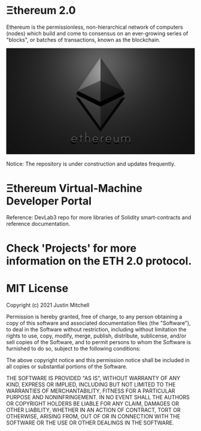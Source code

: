 # Ξthereum 2.0 
Ethereum is the permissionless, non-hierarchical network of computers (nodes) which build and come to consensus on an ever-growing series of "blocks", or batches of transactions, known as the blockchain. 
<p align="center">
  <img src="MTeslaEthereumlogo.png" alt="demo" />
</p>

Notice: The repository is under construction and updates frequently.

# Ξthereum Virtual-Machine Developer Portal

Reference: DevLab3 repo for more libraries of Solidity smart-contracts and reference documentation.

# Check 'Projects' for more information on the ETH 2.0 protocol.

# MIT License

Copyright (c) 2021 Justin Mitchell

Permission is hereby granted, free of charge, to any person obtaining a copy
of this software and associated documentation files (the "Software"), to deal
in the Software without restriction, including without limitation the rights
to use, copy, modify, merge, publish, distribute, sublicense, and/or sell
copies of the Software, and to permit persons to whom the Software is
furnished to do so, subject to the following conditions:

The above copyright notice and this permission notice shall be included in all
copies or substantial portions of the Software.

THE SOFTWARE IS PROVIDED "AS IS", WITHOUT WARRANTY OF ANY KIND, EXPRESS OR
IMPLIED, INCLUDING BUT NOT LIMITED TO THE WARRANTIES OF MERCHANTABILITY,
FITNESS FOR A PARTICULAR PURPOSE AND NONINFRINGEMENT. IN NO EVENT SHALL THE
AUTHORS OR COPYRIGHT HOLDERS BE LIABLE FOR ANY CLAIM, DAMAGES OR OTHER
LIABILITY, WHETHER IN AN ACTION OF CONTRACT, TORT OR OTHERWISE, ARISING FROM,
OUT OF OR IN CONNECTION WITH THE SOFTWARE OR THE USE OR OTHER DEALINGS IN THE
SOFTWARE.
